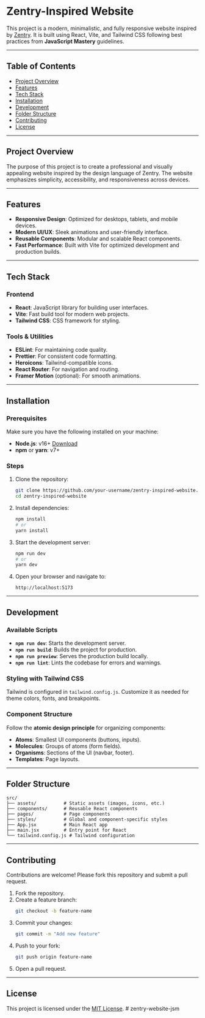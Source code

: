 # Zentry-Inspired Website

This project is a modern, minimalistic, and fully responsive website inspired by [Zentry](https://zentry.com/). It is built using React, Vite, and Tailwind CSS following best practices from **JavaScript Mastery** guidelines.

---

## Table of Contents

- [Project Overview](#project-overview)
- [Features](#features)
- [Tech Stack](#tech-stack)
- [Installation](#installation)
- [Development](#development)
- [Folder Structure](#folder-structure)
- [Contributing](#contributing)
- [License](#license)

---

## Project Overview
The purpose of this project is to create a professional and visually appealing website inspired by the design language of Zentry. The website emphasizes simplicity, accessibility, and responsiveness across devices.

---

## Features
- **Responsive Design**: Optimized for desktops, tablets, and mobile devices.
- **Modern UI/UX**: Sleek animations and user-friendly interface.
- **Reusable Components**: Modular and scalable React components.
- **Fast Performance**: Built with Vite for optimized development and production builds.

---

## Tech Stack

### Frontend
- **React**: JavaScript library for building user interfaces.
- **Vite**: Fast build tool for modern web projects.
- **Tailwind CSS**: CSS framework for styling.

### Tools & Utilities
- **ESLint**: For maintaining code quality.
- **Prettier**: For consistent code formatting.
- **Heroicons**: Tailwind-compatible icons.
- **React Router**: For navigation and routing.
- **Framer Motion** (optional): For smooth animations.

---

## Installation

### Prerequisites
Make sure you have the following installed on your machine:
- **Node.js**: v16+ [Download](https://nodejs.org/)
- **npm** or **yarn**: v7+

### Steps

1. Clone the repository:
   ```bash
   git clone https://github.com/your-username/zentry-inspired-website.git
   cd zentry-inspired-website
   ```

2. Install dependencies:
   ```bash
   npm install
   # or
   yarn install
   ```

3. Start the development server:
   ```bash
   npm run dev
   # or
   yarn dev
   ```

4. Open your browser and navigate to:
   ```
   http://localhost:5173
   ```

---

## Development

### Available Scripts

- **`npm run dev`**: Starts the development server.
- **`npm run build`**: Builds the project for production.
- **`npm run preview`**: Serves the production build locally.
- **`npm run lint`**: Lints the codebase for errors and warnings.

### Styling with Tailwind CSS
Tailwind is configured in `tailwind.config.js`. Customize it as needed for theme colors, fonts, and breakpoints.

### Component Structure
Follow the **atomic design principle** for organizing components:
- **Atoms**: Smallest UI components (buttons, inputs).
- **Molecules**: Groups of atoms (form fields).
- **Organisms**: Sections of the UI (navbar, footer).
- **Templates**: Page layouts.

---

## Folder Structure

```plaintext
src/
├── assets/          # Static assets (images, icons, etc.)
├── components/      # Reusable React components
├── pages/           # Page components
├── styles/          # Global and component-specific styles
├── App.jsx          # Main React app
├── main.jsx         # Entry point for React
└── tailwind.config.js # Tailwind configuration
```

---

## Contributing
Contributions are welcome! Please fork this repository and submit a pull request.

1. Fork the repository.
2. Create a feature branch:
   ```bash
   git checkout -b feature-name
   ```
3. Commit your changes:
   ```bash
   git commit -m "Add new feature"
   ```
4. Push to your fork:
   ```bash
   git push origin feature-name
   ```
5. Open a pull request.

---

## License
This project is licensed under the [MIT License](LICENSE).
#   z e n t r y - w e b s i t e - j s m  
 
